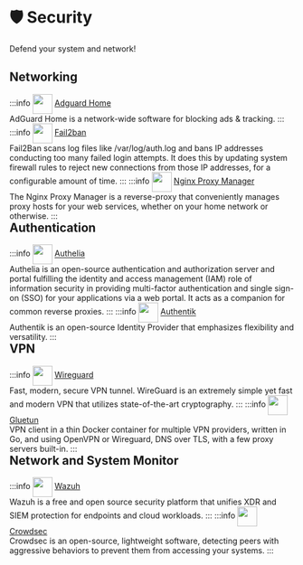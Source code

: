 # 🛡️ Security

Defend your system and network!

## Networking
:::info [<img src="/adguard-icon.png" width="35" height="35" style="display:inline-block; vertical-align: middle;">](./services/adguardhome) ‎ ‎ [Adguard Home](./services/adguardhome) <Badge type="warning" text="lxc" style=" position: relative; float: right;" />
AdGuard Home is a network-wide software for blocking ads & tracking.
:::
:::info [<img src="/fail2ban-icon.png" width="35" height="35" style="display:inline-block; vertical-align: middle;">](./services/fail2ban) ‎ ‎ [Fail2ban](./services/fail2ban) <Badge type="tip" text="docker" style=" position: relative; float: right;" />
Fail2Ban scans log files like /var/log/auth.log and bans IP addresses conducting too many failed login attempts. It does this by updating system firewall rules to reject new connections from those IP addresses, for a configurable amount of time.
:::
:::info [<img src="/npm-icon.png" width="35" height="35" style="display:inline-block; vertical-align: middle;">](./services/nginx-proxy-manager) ‎ ‎ [Nginx Proxy Manager](./services/nginx-proxy-manager) <Badge type="tip" text="docker" style=" position: relative; float: right;" /> <Badge type="warning" text="lxc" style=" position: relative; float: right;" />
The Nginx Proxy Manager is a reverse-proxy that conveniently manages proxy hosts for your web services, whether on your home network or otherwise.
:::

## Authentication
:::info [<img src="/authelia-icon.png" width="35" height="35" style="display:inline-block; vertical-align: middle;">](./services/authelia) ‎ ‎ [Authelia](./services/authelia) <Badge type="tip" text="docker" style=" position: relative; float: right;" />
Authelia is an open-source authentication and authorization server and portal fulfilling the identity and access management (IAM) role of information security in providing multi-factor authentication and single sign-on (SSO) for your applications via a web portal. It acts as a companion for common reverse proxies.
:::
:::info [<img src="/authentik-icon.png" width="35" height="35" style="display:inline-block; vertical-align: middle;">](./services/authentik) ‎ ‎ [Authentik](./services/authentik) <Badge type="tip" text="docker" style=" position: relative; float: right;" />
Authentik is an open-source Identity Provider that emphasizes flexibility and versatility.
:::

## VPN
:::info [<img src="/wireguard-icon.png" width="35" height="35" style="display:inline-block; vertical-align: middle;">](./services/wireguard) ‎ ‎ [Wireguard](./services/wireguard) <Badge type="warning" text="lxc" style=" position: relative; float: right;" />
Fast, modern, secure VPN tunnel. WireGuard is an extremely simple yet fast and modern VPN that utilizes state-of-the-art cryptography.
:::
:::info [<img src="/gluetun-icon.png" width="35" height="35" style="display:inline-block; vertical-align: middle;">](./services/gluetun) ‎ ‎ [Gluetun](./services/gluetun) <Badge type="tip" text="docker" style=" position: relative; float: right;" />
VPN client in a thin Docker container for multiple VPN providers, written in Go, and using OpenVPN or Wireguard, DNS over TLS, with a few proxy servers built-in. 
:::

## Network and System Monitor
:::info [<img src="/wazuh-icon.png" width="35" height="35" style="display:inline-block; vertical-align: middle;">](./services/wazuh/wazuh) ‎ ‎ [Wazuh](./services/wazuh/wazuh) <Badge type="info" text="system" style=" position: relative; float: right;" />
Wazuh is a free and open source security platform that unifies XDR and SIEM protection for endpoints and cloud workloads.
:::
:::info [<img src="/crowdsec-icon.png" width="35" height="35" style="display:inline-block; vertical-align: middle;">](./services/crowdsec) ‎ ‎ [Crowdsec](./services/crowdsec) <Badge type="info" text="system" style=" position: relative; float: right;" />
Crowdsec is an open-source, lightweight software, detecting peers with aggressive behaviors to prevent them from accessing your systems.
:::